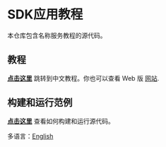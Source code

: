 # SDK应用教程

本仓库包含名称服务教程的源代码。

## 教程

**[点击这里](./tutorial/cn/README.md)** 跳转到中文教程。你也可以查看 Web 版 [网站](https://cosmos.network/docs/tutorial).

## 构建和运行范例

**[点击这里](./tutorial/cn/build-run.md)** 查看如何构建和运行源代码。

多语言：[English](./README.md)